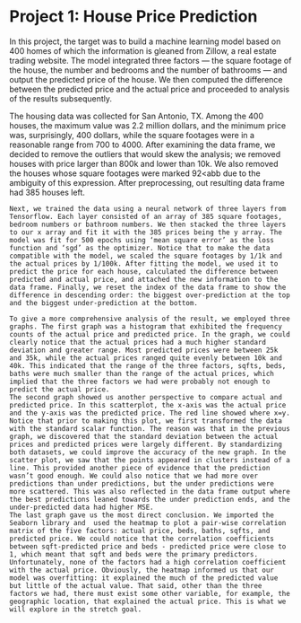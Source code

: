 # Project 1: House Price Prediction

  In this project, the target was to build a machine learning model based on 400 homes of which the information is gleaned from Zillow, a real estate trading website. The model integrated three factors — the square footage of the house, the number and bedrooms and the number of bathrooms — and output the predicted price of the house. We then computed the difference between the predicted price and the actual price and proceeded to analysis of the results subsequently. 

  The housing data was collected for San Antonio, TX. Among the 400 houses, the maximum value was 2.2 million dollars, and the minimum price was, surprisingly, 400 dollars, while the square footages were in a reasonable range from 700 to 4000. After examining the data frame, we decided to remove the outliers that would skew the analysis; we removed houses with price larger than 800k and lower than 10k. We also removed the houses whose square footages were marked 92<abb due to the ambiguity of this expression. After preprocessing, out resulting data frame had 385 houses left.
  
	Next, we trained the data using a neural network of three layers from Tensorflow. Each layer consisted of an array of 385 square footages, bedroom numbers or bathroom numbers. We then stacked the three layers to our x array and fit it with the 385 prices being the y array. The model was fit for 500 epochs using ‘mean square error’ as the loss function and ‘sgd’ as the optimizer. Notice that to make the data compatible with the model, we scaled the square footages by 1/1k and the actual prices by 1/100k. After fitting the model, we used it to predict the price for each house, calculated the difference between predicted and actual price, and attached the new information to the data frame. Finally, we reset the index of the data frame to show the difference in descending order: the biggest over-prediction at the top and the biggest under-prediction at the bottom.
  
	To give a more comprehensive analysis of the result, we employed three graphs. The first graph was a histogram that exhibited the frequency counts of the actual price and predicted price. In the graph, we could clearly notice that the actual prices had a much higher standard deviation and greater range. Most predicted prices were between 25k and 35k, while the actual prices ranged quite evenly between 10k and 40k. This indicated that the range of the three factors, sqfts, beds, baths were much smaller than the range of the actual prices, which implied that the three factors we had were probably not enough to predict the actual price.
	The second graph showed us another perspective to compare actual and predicted price. In this scatterplot, the x-axis was the actual price and the y-axis was the predicted price. The red line showed where x=y. Notice that prior to making this plot, we first transformed the data with the standard scalar function. The reason was that in the previous graph, we discovered that the standard deviation between the actual prices and predicted prices were largely different. By standardizing both datasets, we could improve the accuracy of the new graph. In the scatter plot, we saw that the points appeared in clusters instead of a line. This provided another piece of evidence that the prediction wasn’t good enough. We could also notice that we had more over predictions than under predictions, but the under predictions were more scattered. This was also reflected in the data frame output where the best predictions leaned towards the under prediction ends, and the under-predicted data had higher MSE.
	The last graph gave us the most direct conclusion. We imported the Seaborn library and  used the heatmap to plot a pair-wise correlation matrix of the five factors: actual price, beds, baths, sqfts, and predicted price. We could notice that the correlation coefficients between sqft-predicted price and beds - predicted price were close to 1, which meant that sqft and beds were the primary predictors. Unfortunately, none of the factors had a high correlation coefficient with the actual price. Obviously, the heatmap informed us that our model was overfitting: it explained the much of the predicted value but little of the actual value. That said, other than the three factors we had, there must exist some other variable, for example, the geographic location, that explained the actual price. This is what we will explore in the stretch goal. 
